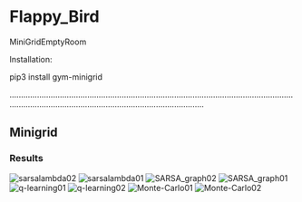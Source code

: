 # Flappy_Bird


MiniGridEmptyRoom

Installation:

pip3 install gym-minigrid

.................................................................................................................................................................................................................

## Minigrid 
### Results
![sarsalambda02](https://github.com/vishalkr03/MiniGridEmptyRoom/assets/136220227/6653391a-d7d2-48c6-bcf9-f5ffa583ce58)
![sarsalambda01](https://github.com/vishalkr03/MiniGridEmptyRoom/assets/136220227/b9863896-2d36-46b7-852f-d94aec06d10b)
![SARSA_graph02](https://github.com/vishalkr03/MiniGridEmptyRoom/assets/136220227/f3761f68-ed6a-4778-8156-cdf2a8b4d211)
![SARSA_graph01](https://github.com/vishalkr03/MiniGridEmptyRoom/assets/136220227/3db7990d-5435-413d-ac98-8af5293099cc)
![q-learning01](https://github.com/vishalkr03/MiniGridEmptyRoom/assets/136220227/0c83d8fd-7006-4a12-bfba-058461dab2a6)
![q-learning02](https://github.com/vishalkr03/MiniGridEmptyRoom/assets/136220227/dd8915e6-c74d-4e55-a408-ad76bb1bb06a)
![Monte-Carlo01](https://github.com/vishalkr03/MiniGridEmptyRoom/assets/136220227/0dc46be0-effd-49b0-9506-fd38d37d8338)
![Monte-Carlo02](https://github.com/vishalkr03/MiniGridEmptyRoom/assets/136220227/afa61b8b-1b1f-4832-a18f-b280859f3b46)
